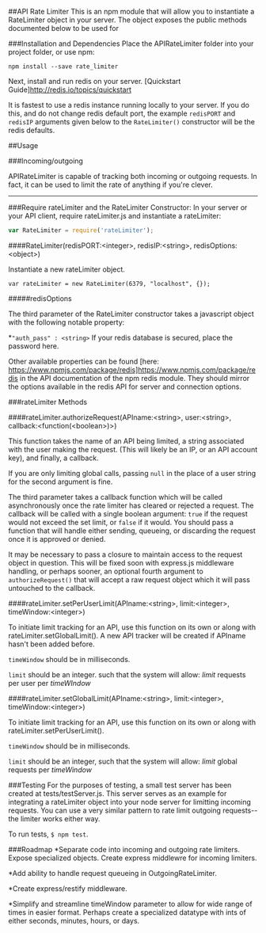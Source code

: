 ##API Rate Limiter
This is an npm module that will allow you to instantiate a RateLimiter object in your server.  The object exposes the public methods documented below to be used for 

###Installation and Dependencies
Place the APIRateLimiter folder into your project folder, or use npm:

```console
npm install --save rate_limiter
```

Next, install and run redis on your server.
[Quickstart Guide]http://redis.io/topics/quickstart

It is fastest to use a redis instance running locally to your server.  If you do this, and do not change redis default port, the example `redisPORT` and `redisIP` arguments given below to the `RateLimiter()` constructor will be the redis defaults.

##Usage

###Incoming/outgoing

APIRateLimiter is capable of tracking both incoming or outgoing requests.  In fact, it can be used to limit the rate of anything if you're clever.

---
###Require rateLimiter and the RateLimiter Constructor:
In your server or your API client, require rateLimiter.js and instantiate a rateLimiter:

```javascript
var RateLimiter = require('rateLimiter');
```


####RateLimiter(redisPORT:\<integer\>, redisIP:\<string\>, redisOptions:\<object\>)

Instantiate a new rateLimiter object.
```
var rateLimiter = new RateLimiter(6379, "localhost", {});
```
#####redisOptions

The third parameter of the RateLimiter constructor takes a javascript object with the following notable property:

*`"auth_pass" : <string>` If your redis database is secured, place the password here.

Other available properties can be found [here: https://www.npmjs.com/package/redis]https://www.npmjs.com/package/redis in the API documentation of the npm redis module.  They should mirror the options available in the redis API for server and connection options.



###rateLimiter Methods

####rateLimiter.authorizeRequest(APIname:\<string>, user:\<string\>, callback:\<function(\<boolean\>)\>)

This function takes the name of an API being limited, a string associated with the user making the request.  (This will likely be an IP, or an API account key), and finally, a callback.

If you are only limiting global calls, passing `null` in the place of a user string for the second argument is fine.

The third parameter takes a callback function which will be called asynchronously once the rate limiter has cleared or rejected a request.  The callback will be called with a single boolean argument:  `true` if the request would not exceed the set limit, or `false` if it would.  You should pass a function that will handle either sending, queueing, or discarding the request once it is approved or denied.  

It may be necessary to pass a closure to maintain access to the request object in question.  This will be fixed soon with express.js middleware handling, or perhaps sooner, an optional fourth argument to `authorizeRequest()` that will accept a raw request object which it will pass untouched to the callback.


####rateLimiter.setPerUserLimit(APIname:\<string\>, limit:\<integer\>, timeWindow:\<integer\>)

To initiate limit tracking for an API, use this function on its own or along with rateLimiter.setGlobalLimit().  A new API tracker will be created if APIname hasn't been added before.  

`timeWindow` should be in milliseconds.  

`limit` should be an integer.  such that the system will allow: *limit* requests per user per *timeWIndow*

####rateLimiter.setGlobalLimit(APIname:\<string\>, limit:\<integer\>, timeWindow:\<integer\>)

To initiate limit tracking for an API, use this function on its own or along with rateLimiter.setPerUserLimit().

`timeWindow` should be in milliseconds.  

`limit` should be an integer, such that the system will allow: *limit* global requests per *timeWindow*

###Testing
For the purposes of testing, a small test server has been created at tests/testServer.js.  This server serves as an example for integrating a rateLimiter object into your node server for limitting incoming requests.  You can use a very similar pattern to rate limit outgoing requests--the limiter works either way.


To run tests, `$ npm test`.

###Roadmap
*Separate code into incoming and outgoing rate limiters.  Expose specialized objects.  Create express middlewre for incoming limiters.

*Add ability to handle request queueing in OutgoingRateLimiter.

*Create express/restify middleware.

*Simplify and streamline timeWindow parameter to allow for wide range of times in easier format.  Perhaps create a specialized datatype with ints of either seconds, minutes, hours, or days.
